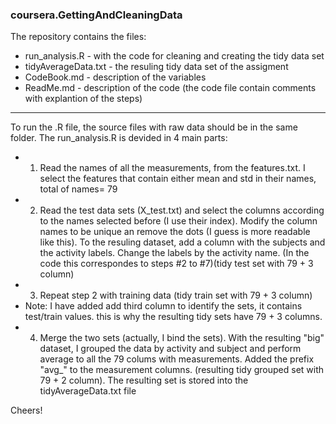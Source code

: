 ### coursera.GettingAndCleaningData
The repository contains the files:
- run_analysis.R - with the code for cleaning and creating the tidy data set
- tidyAverageData.txt - the resuling tidy data set of the assigment
- CodeBook.md - description of the variables
- ReadMe.md - description of the code (the code file contain comments with explantion of the steps)

-------

To run the .R file, the source files with raw data should be in the same folder. The run_analysis.R is devided in 4 main parts: 
- 1) Read the names of all the measurements, from the features.txt. I select the features that contain either mean and std in their names, total of names= 79
- 2) Read the test data sets (X_test.txt) and select the columns according to the names selected before (I use their index). Modify the column names to be unique an remove the dots (I guess is more readable like this). To the resuling dataset, add a column with the subjects and the activity labels. Change the labels by the activity name. (In the code this correspondes to steps #2 to #7)(tidy test set with 79 + 3 column)
- 3) Repeat step 2 with training data (tidy train set with 79 + 3 column)
- Note: I have added add third column to identify the sets, it contains test/train values. this is why the resulting tidy sets have 79 + 3 columns.
- 4) Merge the two sets (actually, I bind the sets). With the resulting "big" dataset, I grouped the data by activity and subject and perform average to all the 79 colums with measurements. Added the prefix "avg_" to the measurement columns. (resulting tidy grouped set with 79 + 2 column). The resulting set is stored into the tidyAverageData.txt file

Cheers!
